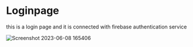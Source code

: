 # Loginpage

this is a login page and it is connected with firebase authentication service

![Screenshot 2023-06-08 165406](https://github.com/Jashank2003/Loginpage/assets/91665950/3c3241cf-0dea-490f-87e1-372898eecd14)
